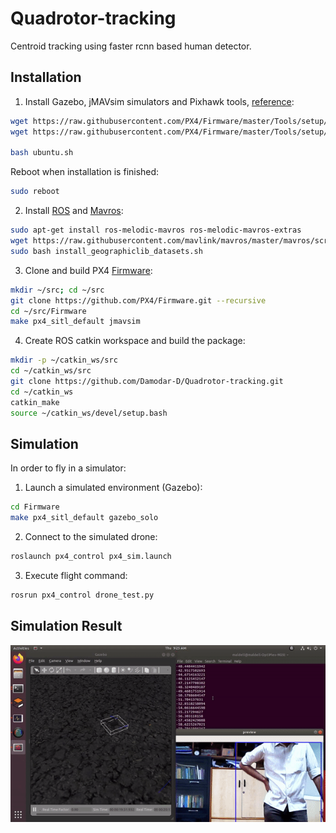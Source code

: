 # Quadrotor-tracking
Centroid tracking using faster rcnn based human detector.
## Installation
1. Install Gazebo, jMAVsim simulators and Pixhawk tools, [reference](https://dev.px4.io/master/en/setup/dev_env_linux_ubuntu.html):
```bash
wget https://raw.githubusercontent.com/PX4/Firmware/master/Tools/setup/ubuntu.sh
wget https://raw.githubusercontent.com/PX4/Firmware/master/Tools/setup/requirements.txt

bash ubuntu.sh
```
Reboot when installation is finished:
```bash
sudo reboot
```

2. Install [ROS](http://wiki.ros.org/ROS/Installation) and [Mavros](https://dev.px4.io/v1.9.0/en/ros/mavros_installation.html):
```bash
sudo apt-get install ros-melodic-mavros ros-melodic-mavros-extras
wget https://raw.githubusercontent.com/mavlink/mavros/master/mavros/scripts/install_geographiclib_datasets.sh
sudo bash install_geographiclib_datasets.sh
```
3. Clone and build PX4 [Firmware](https://dev.px4.io/v1.9.0/en/setup/building_px4.html):
```bash
mkdir ~/src; cd ~/src
git clone https://github.com/PX4/Firmware.git --recursive
cd ~/src/Firmware
make px4_sitl_default jmavsim
```
4. Create ROS catkin workspace and build the package:
```bash
mkdir -p ~/catkin_ws/src
cd ~/catkin_ws/src
git clone https://github.com/Damodar-D/Quadrotor-tracking.git
cd ~/catkin_ws
catkin_make
source ~/catkin_ws/devel/setup.bash
```

## Simulation
In order to fly in a simulator:

1. Launch a simulated environment (Gazebo):
```bash
cd Firmware
make px4_sitl_default gazebo_solo
```

2. Connect to the simulated drone:
```bash
roslaunch px4_control px4_sim.launch
```

3. Execute flight command:
```bash
rosrun px4_control drone_test.py
```
## Simulation Result
![Result](https://github.com/griimmm/Quadrotor-tracking/blob/master/ezgif.com-video-to-gif.gif)
